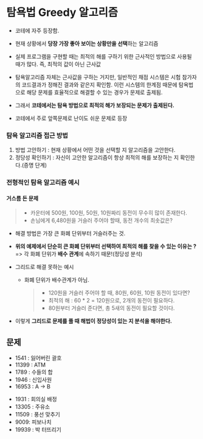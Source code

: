 # 탐욕법 Greedy 알고리즘

- 코테에 자주 등장함.

* 현재 상황에서 **당장 가장 좋아 보이는 상황만을 선택**하는 알고리즘
* 실제 프로그램을 구현할 때는 최적의 해를 구하기 위한 근사적인 방법으로 사용될 때가 많다. 즉, 최적의 값이 아닌 근사값

* 탐욕알고리즘 자체는 근사값을 구하는 거지만, 일반적인 채점 시스템은 시험 참가자의 코드결과가 정해진 결과와 같은지 확인함. 이런 시스템의 한계점 때문에 탐욕법으로 해당 문제를 효율적으로 해결할 수 있는 경우가 문제로 출제됨.
* 그래서 **코테에서는 탐욕 방법으로 최적의 해가 보장되는 문제가 출제된다.**
* 코테에서 주로 앞쪽문제로 난이도 쉬운 문제로 등장

### 탐욕 알고리즘 접근 방법

1. 방법 고안하기 : 현재 상황에서 어떤 것을 선택할 지 알고리즘을 고안한다.
2. 정당성 확인하기 : 자신이 고안한 알고리즘이 항상 최적의 해를 보장하는 지 확인한다.(증명 단계)

### 전형적인 탐욕 알고리즘 예시

#### 거스름 돈 문제

> - 카운터에 500원, 100원, 50원, 10원짜리 동전이 무수히 많이 존재한다.
> - 손님에게 6,480원을 거슬러 주어야 할때, 동전 개수의 최솟값은?

- 해결 방법은 가장 큰 화폐 단위부터 거슬러주는 것.

* **위의 예제에서 단순히 큰 화폐 단위부터 선택하여 최적의 해를 찾을 수 있는 이유는 ?** => 각 화폐 단위가 **배수 관계**에 속하기 때문!(정당성 분석)

* 그리드로 해결 못하는 예시
  - 화폐 단위가 배수관계가 아님.
    > - 120원을 거슬러 주어야 할 때, 80원, 60원, 10원 동전이 있다면?
    > - 최적의 해 : 60 \* 2 = 120원으로, 2개의 동전이 필요하다.
    > - 80원부터 거슬러 준다면, 총 5새의 동전이 필요할 것이다.
* 이렇게 **그리드로 문제를 풀 때 해법이 정당성이 있는 지 분석을 해야한다.**

## 문제

- 1541 : 잃어버린 괄호
- 11399 : ATM
- 1789 : 수들의 합
- 1946 : 신입사원
- 16953 : A -> B

* 1931 : 회의실 배정
* 13305 : 주유소
* 11509 : 풍선 맞추기
* 9009: 피보나치
* 19939 : 박 터뜨리기
